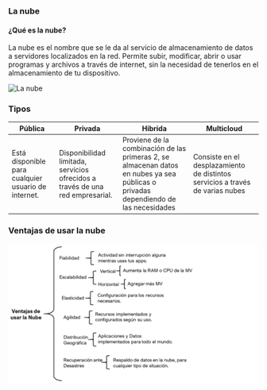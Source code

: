 ### La nube

#### ¿Qué es la nube?
La nube es el nombre que se le da al servicio de almacenamiento de datos a servidores localizados en la red. Permite subir, modificar, abrir o usar programas y archivos a través de internet, sin la necesidad de tenerlos en el almacenamiento de tu dispositivo.

<img  alt="La nube" width="500px" src="https://www.bardahlindustria.com/wp-content/uploads/2019/12/nube-ventajas-desventajas-blog-bardahl.jpg" />



### Tipos

| Pública | Privada | Hibrida | Multicloud | 
| ------------- | ------------- | ------------- | ------------- | 
| Está disponible para cualquier usuario de internet.  | Disponibilidad limitada, servicios ofrecidos a través de una red empresarial.  | Proviene de la combinación de las primeras 2, se almacenan datos en nubes ya sea públicas o privadas dependiendo de las necesidades | Consiste en el desplazamiento de distintos servicios a través de varias nubes |

### Ventajas de usar la nube

![img](https://github.com/obcast07/reto-master-135/blob/main/Contenido/img/VentajasNube.png)

